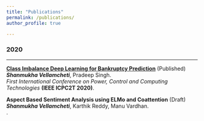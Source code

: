 ```yaml
---
title: "Publications"
permalink: /publications/
author_profile: true

---
```

### 2020
---

<b>[Class Imbalance Deep Learning for Bankruptcy Prediction](/publication/2020-01-05-class-imb-dl-bank)</b>   (Published) <br><b><i>Shanmukha Vellamcheti</i></b>, Pradeep Singh.<br><i>First International Conference on Power, Control and Computing Technologies</i> <b>(IEEE ICPC2T 2020)</b>.

<b>Aspect Based Sentiment Analysis using ELMo and Coattention</b> (Draft)<br><b><i>Shanmukha Vellamcheti</i></b>, Karthik Reddy, Manu Vardhan.<br>.
